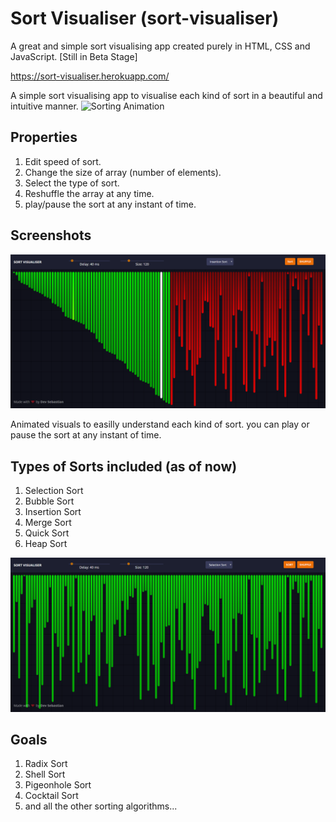 # Sort Visualiser (sort-visualiser)
A great and simple sort visualising app created purely in HTML, CSS and JavaScript. [Still in Beta Stage]

https://sort-visualiser.herokuapp.com/

A simple sort visualising app to visualise each kind of sort in a beautiful and intuitive manner. 
![Sorting Animation](/images/play.gif)
## Properties
1. Edit speed of sort.
1. Change the size of array (number of elements).
1. Select the type of sort.
1. Reshuffle the array at any time.
1. play/pause the sort at any instant of time.

## Screenshots
![Sorting](/images/sorting.png)

Animated visuals to easilly understand each kind of sort. you can play or pause the sort at any instant of time. 

## Types of Sorts included (as of now)
1. Selection Sort
1. Bubble Sort
1. Insertion Sort
1. Merge Sort
1. Quick Sort
1. Heap Sort

![Sorted](/images/sorted.png)

## Goals
1. Radix Sort
1. Shell Sort
1. Pigeonhole Sort
1. Cocktail Sort
1. and all the other sorting algorithms...
